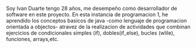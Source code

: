 Soy Ivan Duarte tengo 28 años, me desempeño como desarrollador de software en este proyecto.
En esta instancia de programacion 1, he aprendido los conceptos basicos de java -como lenguaje de programacion  orientada a objectos- atravez de la realizacion de actividades que combinan ejercicios de condicionales simples (if), dobles(if_else), bucles (wlile), funciones, arrays,etc.